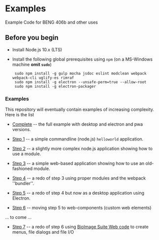 # Examples
Example Code for BENG 406b and other uses

## Before you begin

 * Install Node.js 10.x (LTS)
 * Install the following global prerequisites using `npm` (on a MS-Windows
   machine __omit `sudo`__)

        sudo npm install -g gulp mocha jsdoc eslint modclean webpack webpack-cli uglify-es rimraf 
        sudo npm install -g electron --unsafe-perm=true --allow-root
        sudo npm install -g electron-packager

### Examples

This repository will eventually contain examples of increasing
complexity. Here is the list

* [Complete](./complete) -- the full example with desktop and electron and pwa
  versions.
  
* [Step 1](./step1) -- a simple commandline (node.js)  `helloworld` application.
* [Step 2](./step2) -- a slightly more complex node.js application showing how
  to use a module.
* [Step 3](./step3) -- a simple web-based application showing how to use an
  old-fashioned module.
* [Step 4](./step4) -- a redo of step 3 using proper modules and the webpack ''bundler''.
* [Step 5](./step5) -- a redo of step 4 but now as a desktop application using
  Electron.
* [Step 6](./step6) -- moving step 5 to web-components (custom web elements)

... to come ...

* [Step 7](./step7) -- a redo of step 6 using
  [BioImage Suite Web code](https://github.com/bioimagesuiteweb/bisweb) to
  create menus, file dialogs and file I/O
